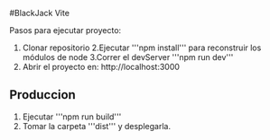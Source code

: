 
#BlackJack Vite

Pasos para ejecutar proyecto:

1. Clonar repositorio
2.Ejecutar '''npm install''' para reconstruir los módulos de node
3.Correr el devServer '''npm run dev'''
4. Abrir el proyecto en: http://localhost:3000

## Produccion 

1. Ejecutar '''npm run build'''
2. Tomar la carpeta '''dist''' y desplegarla.
